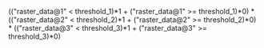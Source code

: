 (("raster_data@1" < threshold_1)*1 + ("raster_data@1" >= threshold_1)*0) * 
(("raster_data@2" < threshold_2)*1 + ("raster_data@2" >= threshold_2)*0) *
(("raster_data@3" < threshold_3)*1 + ("raster_data@3" >= threshold_3)*0)
